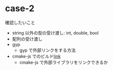 # case-2

確認したいこと

- string 以外の型の受け渡し: int, double, bool
- 配列の受け渡し
- gyp
  - gyp で外部リンクをする方法
- cmake-js でのビルド[link][cmake-js]
  - cmake-js で外部ライブラリをリンクできるか

[cmake-js]: https://github.com/nodejs/node-addon-api/blob/main/doc/cmake-js.md
